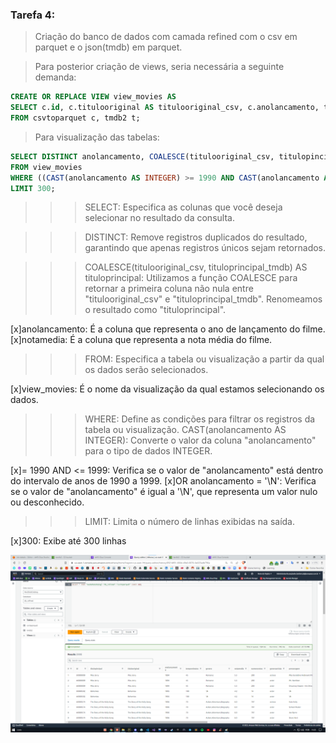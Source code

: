 ### Tarefa 4:

> Criação do banco de dados com camada refined com o csv em parquet e o json(tmdb) em parquet.


> Para posterior criação de views, seria necessária a seguinte demanda:

~~~sql
CREATE OR REPLACE VIEW view_movies AS
SELECT c.id, c.titulooriginal AS titulooriginal_csv, c.anolancamento, t.titulopincipal AS tituloprincipal_tmdb, t.notamedia
FROM csvtoparquet c, tmdb2 t;
~~~

> Para visualização das tabelas:

~~~sql
SELECT DISTINCT anolancamento, COALESCE(titulooriginal_csv, titulopincipal_tmdb) AS tituloprincipal, notamedia
FROM view_movies
WHERE ((CAST(anolancamento AS INTEGER) >= 1990 AND CAST(anolancamento AS INTEGER) <= 1999) OR anolancamento = '\N')
LIMIT 300;
~~~

>>> SELECT: Especifica as colunas que você deseja selecionar no resultado da consulta.

>>> DISTINCT: Remove registros duplicados do resultado, garantindo que apenas registros únicos sejam retornados. 

>>> COALESCE(titulooriginal_csv, tituloprincipal_tmdb) AS tituloprincipal: Utilizamos a função COALESCE para retornar a primeira coluna não nula entre "titulooriginal_csv" e "tituloprincipal_tmdb". Renomeamos o resultado como "tituloprincipal".

[x]anolancamento: É a coluna que representa o ano de lançamento do filme.
[x]notamedia: É a coluna que representa a nota média do filme.

>>> FROM: Especifica a tabela ou visualização a partir da qual os dados serão selecionados.

[x]view_movies: É o nome da visualização da qual estamos selecionando os dados.

>>> WHERE: Define as condições para filtrar os registros da tabela ou visualização.
>>> CAST(anolancamento AS INTEGER): Converte o valor da coluna "anolancamento" para o tipo de dados INTEGER.

[x]= 1990 AND <= 1999: Verifica se o valor de "anolancamento" está dentro do intervalo de anos de 1990 a 1999.
[x]OR anolancamento = '\N': Verifica se o valor de "anolancamento" é igual a '\N', que representa um valor nulo ou desconhecido.

>>> LIMIT: Limita o número de linhas exibidas na saída.

[x]300: Exibe até 300 linhas


![Tables criadas](img/tabelasparquetrefinadas.png)